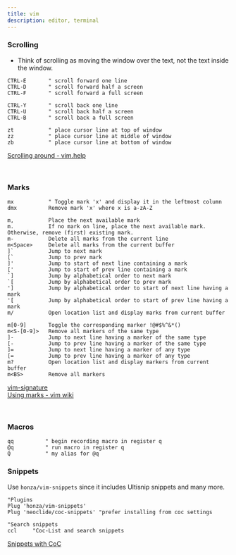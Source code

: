```yaml
---
title: vim
description: editor, terminal
---
```


### Scrolling

- Think of scrolling as moving the window over the text, not the text inside the window.

```vim
CTRL-E       " scroll forward one line
CTRL-D       " scroll forward half a screen
CTRL-F       " scroll forward a full screen

CTRL-Y       " scroll back one line
CTRL-U       " scroll back half a screen
CTRL-B       " scroll back a full screen

zt           " place cursor line at top of window
zz           " place cursor line at middle of window
zb           " place cursor line at bottom of window
```

[Scrolling around - vim.help](https://vim.help/03-moving-around#03.7)

<br />

### Marks


```vim
mx           " Toggle mark 'x' and display it in the leftmost column
dmx          Remove mark 'x' where x is a-zA-Z

m,           Place the next available mark
m.           If no mark on line, place the next available mark. Otherwise, remove (first) existing mark.
m-           Delete all marks from the current line
m<Space>     Delete all marks from the current buffer
]`           Jump to next mark
[`           Jump to prev mark
]'           Jump to start of next line containing a mark
['           Jump to start of prev line containing a mark
`]           Jump by alphabetical order to next mark
`[           Jump by alphabetical order to prev mark
']           Jump by alphabetical order to start of next line having a mark
'[           Jump by alphabetical order to start of prev line having a mark
m/           Open location list and display marks from current buffer

m[0-9]       Toggle the corresponding marker !@#$%^&*()
m<S-[0-9]>   Remove all markers of the same type
]-           Jump to next line having a marker of the same type
[-           Jump to prev line having a marker of the same type
]=           Jump to next line having a marker of any type
[=           Jump to prev line having a marker of any type
m?           Open location list and display markers from current buffer
m<BS>        Remove all markers
```

[vim-signature](https://github.com/kshenoy/vim-signature)  
[Using marks - vim wiki](https://vim.fandom.com/wiki/Using_marks)

<br />

### Macros

```vim
qq          " begin recording macro in register q
@q          " run macro in register q
Q           " my alias for @q
```

### Snippets

Use `honza/vim-snippets` since it includes Ultisnip snippets and many more.

```vim
"Plugins
Plug 'honza/vim-snippets'
Plug 'neoclide/coc-snippets' "prefer installing from coc settings

"Search snippets
ccl     "Coc-List and search snippets
```

[Snippets with CoC](https://www.chrisatmachine.com/Neovim/17-snippets/)

<br />
